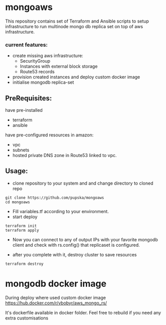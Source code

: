 # mongoaws

This repository contains set of Terraform and Ansible scripts 
to setup infrastructure to run multinode mongo db replica set on top of aws infrastructure.
### current features:
* create missing aws infrastructure:
  * SecurityGroup
  * Instances with external block storage
  * Route53 records
* provision created instances and deploy custom docker image 
* initialise mongodb replica-set

## PreRequisites:


have pre-installed 
* terraform
* ansible

have pre-configured resources in amazon:
* vpc
* subnets
* hosted private DNS zone in Route53 linked to vpc. 
    

## Usage: 
* clone repository to your system and and change directory to cloned repo
```
git clone https://github.com/pupska/mongoaws
cd mongoaws
```
* Fill variables.tf according to your environment. 
* start deploy 
```
terraform init
terraform apply
```
* Now you can connect to any of output IPs with your favorite mongodb client and check with rs.config() that replicaset is configured. 

* after you complete with it, destroy cluster to save resources
```
terraform destroy
```

# mongodb docker image
During deploy where used custom docker image 
https://hub.docker.com/r/vbobyr/aws_mongo_rs/

It's dockerfile available in docker folder. Feel free to rebuild if you need any extra customisations
